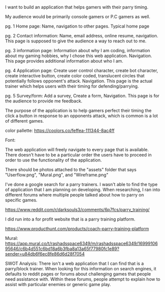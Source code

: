 I want to build an application that helps gamers with their parry timing.

My audience would be primarily console gamers or P.C gamers as well.

pg. 1 Home page: Name, navigation to other pages. Typical home page

pg. 2 Contact information: Name, email address, online resume, navigation. This page is supposed to give the audience a way to reach out to me.

pg. 3 information page: Information about why I am coding, information about my gaming hobbies, why I chose this web application. Navigation. This page provides additional information about who I am.

pg. 4 Application page: Create user control character, create bot character, create interactive button, create color coded, translucent circles that potentially follows opponent's attack. Navigation. This page is the actual trainer which helps users with their timing for defending/parrying.

pg. 5 Survey/form: Add a survey, Create a form, Navigation. This page is for the audience to provide me feedback.

The purpose of the application is to help gamers perfect their timing the click a button in response to an opponents attack, which is common is a lot of different games.

color pallette: https://coolors.co/feffea-111344-8ac4ff

Font: <link rel="preconnect" href="https://fonts.googleapis.com">
<link rel="preconnect" href="https://fonts.gstatic.com" crossorigin>
<link href="https://fonts.googleapis.com/css2?family=Signika+Negative:wght@300&display=swap" rel="stylesheet">

The web application will freely navigate to every page that is available. There doesn't have to be a particular order the users have to proceed in order to use the functionality of the application.

There should be photos attached to the "assets" folder that says "Userflow.png", "Mural.png", and "Wireframe.png"

I've done a google search for a parry trainers. I wasn't able to find the type of application that I am planning on developing. When researching, I ran into different forums where multiple people talked about how to parry on specific games.

https://www.reddit.com/r/darksouls3/comments/6p7fcs/parry_training/

I did run into a for profit website that is a parry training platform.

https://www.producthunt.com/products/coach-parry-training-platform



Mural: https://app.mural.co/t/rashadsspace6349/m/rashadsspace6349/1699910695646/c6b4d551c6bd18a6b3fba8a13a65f77980fc1e89?sender=u84db6f6ec8fe86d6d28f7054

SWOT Analysis: There isn't a web application that I can find that is a parry/block trainer.
When looking for this information on search engines, it defaults to reddit pages or forums about challenging
games that people need assistance with. Within these forums, people attempt to explain how to assist with particular enemies or
generic game play.
